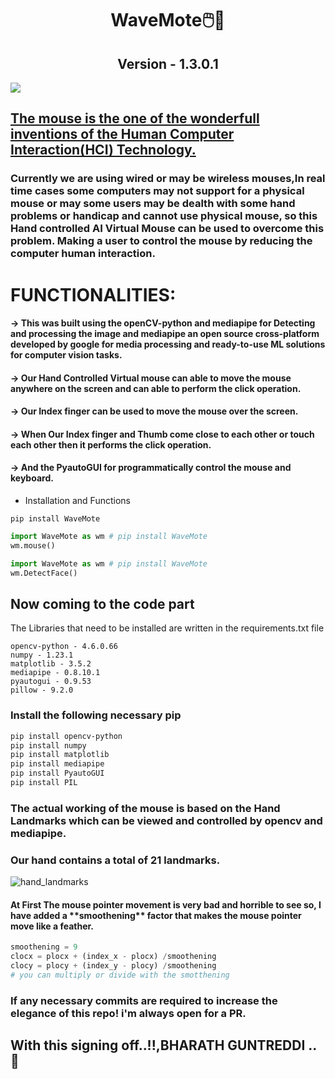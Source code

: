<h1 align=center>WaveMote🖱️🤞</h1>
<h2 align=center>Version - 1.3.0.1</h2>
<!--This is an AI based Virtual Mouse controlled by our hand gestures and hand detection.-->

<img src="https://user-images.githubusercontent.com/95229816/185941431-83ba8fc6-0863-4a9b-a8ef-9908a29bd9ba.png">

<u><h2>The mouse is the one of the wonderfull inventions of the Human Computer Interaction(HCI) Technology.</h2></u>
<h3>Currently we are using wired or may be wireless mouses,In real time cases some computers may not support for a physical mouse or may some users may be dealth with some hand problems or handicap and cannot use physical mouse, so this Hand controlled AI Virtual Mouse can be used to overcome this problem. Making a user to control the mouse by reducing the computer human interaction.</h3>

<h1>FUNCTIONALITIES:</h1>
<h4> -> This was built using the openCV-python and mediapipe for Detecting and processing the image and mediapipe an open source cross-platform developed by google for media processing and ready-to-use ML solutions for computer vision tasks.</h4>
<h4> -> Our Hand Controlled Virtual mouse can able to move the mouse anywhere on the screen and can able to perform the click operation.</h4>
<h4> -> Our Index finger can be used to move the mouse over the screen.</h4>
<h4> -> When Our Index finger and Thumb come close to each other or touch each other then it performs the click operation.</h4>
<h4> -> And the PyautoGUI for programmatically control the mouse and keyboard.</h4>

* Installation and Functions

```console
pip install WaveMote
```
```python
import WaveMote as wm # pip install WaveMote
wm.mouse()
```

```python
import WaveMote as wm # pip install WaveMote
wm.DetectFace()
```

<h2>Now coming to the code part </h2>
The Libraries that need to be installed are written in the requirements.txt file

```text
opencv-python - 4.6.0.66
numpy - 1.23.1
matplotlib - 3.5.2
mediapipe - 0.8.10.1
pyautogui - 0.9.53
pillow - 9.2.0
```

### Install the following necessary pip
```sh
pip install opencv-python
pip install numpy
pip install matplotlib
pip install mediapipe
pip install PyautoGUI
pip install PIL
```

### The actual working of the mouse is based on the Hand Landmarks which can be viewed and controlled by opencv and mediapipe.
### Our hand contains a total of 21 landmarks.
![hand_landmarks](https://user-images.githubusercontent.com/95229816/186465439-9253c685-9561-474d-aa79-5e5baa874256.png)

<!-- <h1>Checkout the Demo Below : 👇</h1> -->
<h4>At First The mouse pointer movement is very bad and horrible to see so, I have added a **smoothening** factor that makes the mouse pointer move like a feather. </h4>

```python
smoothening = 9
clocx = plocx + (index_x - plocx) /smoothening
clocy = plocy + (index_y - plocy) /smoothening
# you can multiply or divide with the smotthening
```

<h3>If any necessary commits are required to increase the elegance of this repo! i'm always open for a PR.</h3>

### <h2>With this signing off..!!,BHARATH GUNTREDDI ..🤞</h2>

<!-- <video controls autplay muted src="https://user-images.githubusercontent.com/95229816/186448935-4ab29a18-92eb-4e71-ad99-fd8970ee12d6.mp4" /> -->


